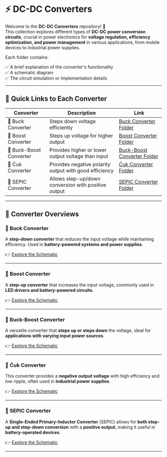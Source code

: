 # ⚡ DC-DC Converters

Welcome to the **DC-DC Converters** repository! 🔋  
This collection explores different types of **DC-DC power conversion circuits**, crucial in power electronics for **voltage regulation, efficiency optimization, and power management** in various applications, from mobile devices to industrial power supplies.

Each folder contains:

✅ A brief explanation of the converter's functionality  
✅ A schematic diagram  
✅ The circuit simulation or implementation details  

---

## 📂 Quick Links to Each Converter

| Converter | Description | Link |
|--|--|--|
| 🔽 Buck Converter | Steps down voltage efficiently | [Buck Converter Folder](./Buck_Converter) |
| 🔼 Boost Converter | Steps up voltage for higher output | [Boost Converter Folder](./Boost_Converter) |
| 🔄 Buck-Boost Converter | Provides higher or lower output voltage than input | [Buck-Boost Converter Folder](./Buck_Boost_Converter) |
| 🔄 Ćuk Converter | Provides negative polarity output with good efficiency | [Ćuk Converter Folder](./Cuk_Converter) |
| 🔄 SEPIC Converter | Allows step-up/down conversion with positive output | [SEPIC Converter Folder](./SEPIC_Converter) |

---

## 📜 Converter Overviews

### 🔽 Buck Converter
A **step-down converter** that reduces the input voltage while maintaining efficiency. Used in **battery-powered systems and power supplies**.

👉 [Explore the Schematic](./Buck_Converter)

---

### 🔼 Boost Converter
A **step-up converter** that increases the input voltage, commonly used in **LED drivers and battery-powered circuits**.

👉 [Explore the Schematic](./Boost_Converter)

---

### 🔄 Buck-Boost Converter
A versatile converter that **steps up or steps down** the voltage, ideal for **applications with varying input power sources**.

👉 [Explore the Schematic](./Buck_Boost_Converter)

---

### 🔄 Ćuk Converter
This converter provides a **negative output voltage** with high efficiency and low ripple, often used in **industrial power supplies**.

👉 [Explore the Schematic](./Cuk_Converter)

---

### 🔄 SEPIC Converter
A **Single-Ended Primary-Inductor Converter** (SEPIC) allows for **both step-up and step-down conversion** with a **positive output**, making it useful in **battery-operated devices**.

👉 [Explore the Schematic](./SEPIC_Converter)

---


